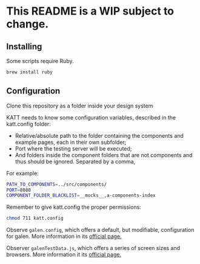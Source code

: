 # This README is a WIP subject to change.

## Installing

Some scripts require Ruby.

```bash
brew install ruby
```

## Configuration

Clone this repository as a folder inside your design system

KATT needs to know some configuration variables, described in the katt.config folder:
* Relative/absolute path to the folder containing the components and example pages, each in their own subfolder;
* Port where the testing server will be executed;
* And folders inside the component folders that are not components and thus should be ignored. Separated by a comma,

For example:

```bash
PATH_TO_COMPONENTS=../src/components/
PORT=8080
COMPONENT_FOLDER_BLACKLIST=__mocks__,a-components-index
```

Remember to give katt.config the proper permissions:

```bash
chmod 711 katt.config
```

Observe `galen.config`, which offers a default, but modifiable, configuration for galen. More information in its [official page.](http://galenframework.com/docs/getting-started-configuration/)

Observer `galenTestData.js`, which offers a series of screen sizes and browsers. More information it its [official page.](http://galenframework.com/docs/reference-javascript-tests-guide/#Reusingparameterizationelementtorunonlyonce)